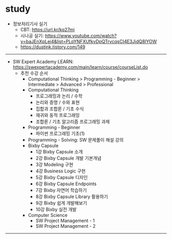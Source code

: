 # study
- 정보처리기사 실기
  - CBT: https://url.kr/kq27mi
  - 시나공 실기: https://www.youtube.com/watch?v=baJEnXpLei4&list=PLpYNFXUfkvDpQTrvcqsCI4E3JidQ8IYOW
  - https://dustink.tistory.com/149
---
- SW Expert Academy LEARN: https://swexpertacademy.com/main/learn/course/courseList.do
  - 추천 수강 순서
    - Computational Thinking > Programming - Beginner > Intermediate > Advanced > Professional
    - Computational Thinking
      - 프로그래밍과 논리 / 수학
      - 논리와 증명 / 수와 표현
      - 집합과 조합론 / 기초 수식
      - 재귀와 동적 프로그래밍
      - 조합론 / 기초 알고리즘 프로그래밍 과제
    - Programming - Beginner
      - 파이썬 프로그래밍 기초(1)
    - Programming - Solving: SW 문제풀이 해설 강의
    - Bixby Capsule
      - 1강 Bixby Capsule 소개
      - 2강 Bixby Capsule 개발 기본개념
      - 3강 Modeling 구현
      - 4강 Business Logic 구현
      - 5강 Bixby Capsule 디자인
      - 6강 Bixby Capsule Endpoints
      - 7강 Bixby 자연어 학습하기
      - 8강 Bixby Capsule Library 활용하기
      - 9강 Bixby 쉽게 개발해보기
      - 10강 Bixby 실전 개발
    - Computer Science
      - SW Project Management - 1
      - SW Project Management - 2
---
